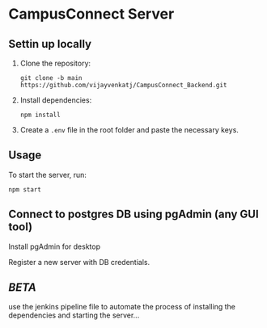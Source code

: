 # CampusConnect Server

## Settin up locally

1. Clone the repository:

   ```
   git clone -b main https://github.com/vijayvenkatj/CampusConnect_Backend.git
   ```

2. Install dependencies:

   ```
   npm install
   ```

3. Create a `.env` file in the root folder and paste the necessary keys.

## Usage

To start the server, run:

```
npm start
```

## Connect to postgres DB using pgAdmin (any GUI tool)

Install pgAdmin for desktop

Register a new server with DB credentials.

## *BETA* 
use the jenkins pipeline file to automate the process of installing the dependencies and starting the server...



